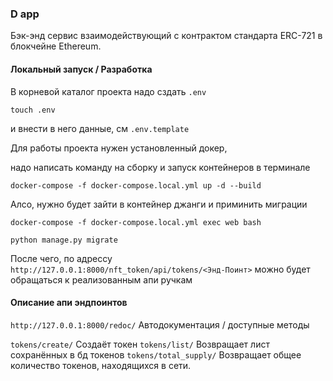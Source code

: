 ### D app
Бэк-энд сервис взаимодействующий с контрактом стандарта ERC-721 в блокчейне Ethereum.


#### Локальный запуск / Разработка
В корневой каталог проекта надо сздать `.env`
```
touch .env
```
и внести в него данные, см `.env.template`


Для работы проекта нужен установленный докер,

надо написать команду на сборку и запуск контейнеров в терминале
```
docker-compose -f docker-compose.local.yml up -d --build
```
Алсо, нужно будет зайти в контейнер джанги и приминить миграции
```
docker-compose -f docker-compose.local.yml exec web bash
```
```
python manage.py migrate
```
После чего, по адрессу `http://127.0.0.1:8000/nft_token/api/tokens/<Энд-Поинт>` можно будет обращаться к реализованным
апи ручкам

#### Описание апи эндпоинтов
```http://127.0.0.1:8000/redoc/```
Автодокументация / доступные методы

```tokens/create/```
Создаёт токен
```tokens/list/```
Возвращает лист сохранённых в бд токенов
```tokens/total_supply/```
Возвращает общее количество токенов, находящихся в сети.

